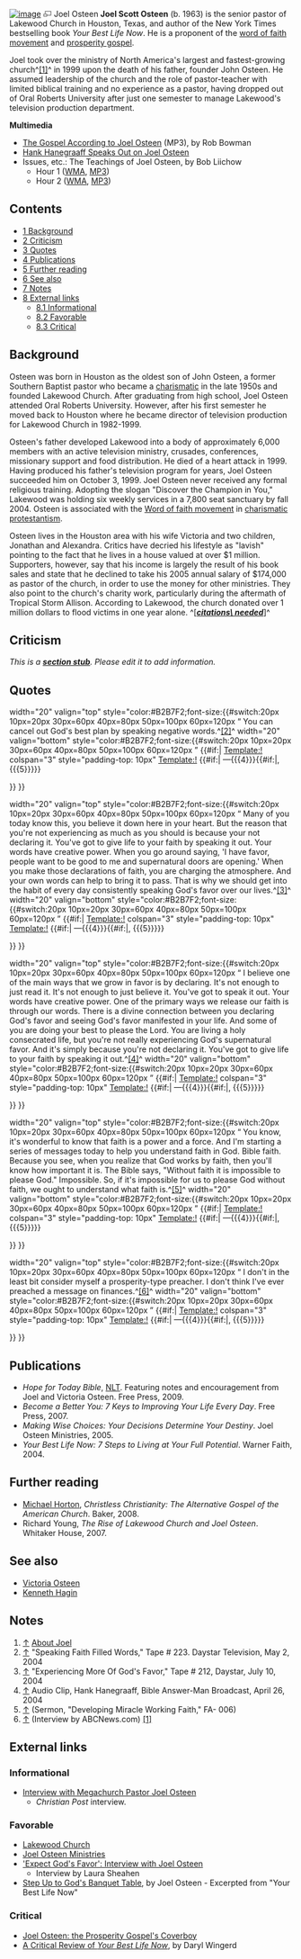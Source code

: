 [![image](images/8/86/Joelosteen.jpg)](http://www.theopedia.com/File:Joelosteen.jpg)
[![image](data:image/png;base64,iVBORw0KGgoAAAANSUhEUgAAAA8AAAALCAAAAACFLIiAAAAAAnRSTlMA/1uRIrUAAABPSURBVAjXY/j///+5vXDwjAHIr26ZAgXZe8H8a/+hoIcw/9nevdVL9+79DuPvzQYZFPUezu8BMZLXgkExnD8HAu6hqv//n+HZVjD4DuUDAKlChD3fj6aPAAAAAElFTkSuQmCC)](http://www.theopedia.com/File:Joelosteen.jpg "Enlarge")
Joel Osteen
**Joel Scott Osteen** (b. 1963) is the senior pastor of Lakewood
Church in Houston, Texas, and author of the New York Times
bestselling book *Your Best Life Now*. He is a proponent of the
[word of faith movement](Word_of_faith_movement "Word of faith movement")
and [prosperity gospel](Prosperity_gospel "Prosperity gospel").

Joel took over the ministry of North America's largest and
fastest-growing church^[[1]](#note-0)^ in 1999 upon the death of
his father, founder John Osteen. He assumed leadership of the
church and the role of pastor-teacher with limited biblical
training and no experience as a pastor, having dropped out of Oral
Roberts University after just one semester to manage Lakewood's
television production department.

**Multimedia**

-   [The Gospel According to Joel Osteen](http://www.calvarysantafe.org/teachings/audio/20080913_09.mp3)
    (MP3), by Rob Bowman
-   [Hank Hanegraaff Speaks Out on Joel Osteen](http://www.equip.org/audio/monolog20051103.wma)
-   Issues, etc.: The Teachings of Joel Osteen, by Bob Liichow
    -   Hour 1
        ([WMA](http://worldwide.kfuo.org/kfuo/issues_etc4/Sep_26a.wma),
        [MP3](http://www.kfuo.org/mp3/Issues4/Sep_26a.mp3))
    -   Hour 2
        ([WMA](http://worldwide.kfuo.org/kfuo/issues_etc4/Sep_26b.wma),
        [MP3](http://www.kfuo.org/mp3/Issues4/Sep_26b.mp3))


## Contents

-   [1 Background](#Background)
-   [2 Criticism](#Criticism)
-   [3 Quotes](#Quotes)
-   [4 Publications](#Publications)
-   [5 Further reading](#Further_reading)
-   [6 See also](#See_also)
-   [7 Notes](#Notes)
-   [8 External links](#External_links)
    -   [8.1 Informational](#Informational)
    -   [8.2 Favorable](#Favorable)
    -   [8.3 Critical](#Critical)


## Background

Osteen was born in Houston as the oldest son of John Osteen, a
former Southern Baptist pastor who became a
[charismatic](Charismatic "Charismatic") in the late 1950s and
founded Lakewood Church. After graduating from high school, Joel
Osteen attended Oral Roberts University. However, after his first
semester he moved back to Houston where he became director of
television production for Lakewood Church in 1982-1999.

Osteen's father developed Lakewood into a body of approximately
6,000 members with an active television ministry, crusades,
conferences, missionary support and food distribution. He died of a
heart attack in 1999. Having produced his father's television
program for years, Joel Osteen succeeded him on October 3, 1999.
Joel Osteen never received any formal religious training. Adopting
the slogan "Discover the Champion in You," Lakewood was holding six
weekly services in a 7,800 seat sanctuary by fall 2004. Osteen is
associated with the
[Word of faith movement](Word_of_faith_movement "Word of faith movement")
in [charismatic](Charismatic "Charismatic")
[protestantism](Protestantism "Protestantism").

Osteen lives in the Houston area with his wife Victoria and two
children, Jonathan and Alexandra. Critics have decried his
lifestyle as "lavish" pointing to the fact that he lives in a house
valued at over $1 million. Supporters, however, say that his income
is largely the result of his book sales and state that he declined
to take his 2005 annual salary of $174,000 as pastor of the church,
in order to use the money for other ministries. They also point to
the church's charity work, particularly during the aftermath of
Tropical Storm Allison. According to Lakewood, the church donated
over 1 million dollars to flood victims in one year alone.
^[***[citations\ needed](http://www.theopedia.com/Theopedia:Writing_guide#Reference_your_work\ "Theopedia:Writing\ guide")***]^

## Criticism

*This is a **[section stub](http://www.theopedia.com/Category:Theopedia_sectionstubs "Category:Theopedia sectionstubs")**. Please edit it to add information.*
## Quotes

width="20" valign="top"
style="color:\#B2B7F2;font-size:{{\#switch:20px
10px=20px
30px=60px
40px=80px
50px=100px
60px=120px
“
You can cancel out God's best plan by speaking negative
words.^[[2]](#note-1)^
width="20" valign="bottom"
style="color:\#B2B7F2;font-size:{{\#switch:20px
10px=20px
30px=60px
40px=80px
50px=100px
60px=120px
”
{{\#if:|
[Template:!](http://www.theopedia.com/index.php?title=Template:!&action=edit&redlink=1 "Template:! (page does not exist)")
colspan="3" style="padding-top: 10px"
[Template:!](http://www.theopedia.com/index.php?title=Template:!&action=edit&redlink=1 "Template:! (page does not exist)")
{{\#if:|
—{{{4}}}{{\#if:|, {{{5}}}}}

}}
}}

width="20" valign="top"
style="color:\#B2B7F2;font-size:{{\#switch:20px
10px=20px
30px=60px
40px=80px
50px=100px
60px=120px
“
Many of you today know this, you believe it down here in your
heart. But the reason that you're not experiencing as much as you
should is because your not declaring it. You've got to give life to
your faith by speaking it out. Your words have creative power. When
you go around saying, 'I have favor, people want to be good to me
and supernatural doors are opening.' When you make those
declarations of faith, you are charging the atmosphere. And your
own words can help to bring it to pass. That is why we should get
into the habit of every day consistently speaking God's favor over
our lives.^[[3]](#note-2)^
width="20" valign="bottom"
style="color:\#B2B7F2;font-size:{{\#switch:20px
10px=20px
30px=60px
40px=80px
50px=100px
60px=120px
”
{{\#if:|
[Template:!](http://www.theopedia.com/index.php?title=Template:!&action=edit&redlink=1 "Template:! (page does not exist)")
colspan="3" style="padding-top: 10px"
[Template:!](http://www.theopedia.com/index.php?title=Template:!&action=edit&redlink=1 "Template:! (page does not exist)")
{{\#if:|
—{{{4}}}{{\#if:|, {{{5}}}}}

}}
}}

width="20" valign="top"
style="color:\#B2B7F2;font-size:{{\#switch:20px
10px=20px
30px=60px
40px=80px
50px=100px
60px=120px
“
I believe one of the main ways that we grow in favor is by
declaring. It's not enough to just read it. It's not enough to just
believe it. You've got to speak it out. Your words have creative
power. One of the primary ways we release our faith is through our
words. There is a divine connection between you declaring God's
favor and seeing God's favor manifested in your life. And some of
you are doing your best to please the Lord. You are living a holy
consecrated life, but you're not really experiencing God's
supernatural favor. And it's simply because you're not declaring
it. You've got to give life to your faith by speaking it
out.^[[4]](#note-3)^
width="20" valign="bottom"
style="color:\#B2B7F2;font-size:{{\#switch:20px
10px=20px
30px=60px
40px=80px
50px=100px
60px=120px
”
{{\#if:|
[Template:!](http://www.theopedia.com/index.php?title=Template:!&action=edit&redlink=1 "Template:! (page does not exist)")
colspan="3" style="padding-top: 10px"
[Template:!](http://www.theopedia.com/index.php?title=Template:!&action=edit&redlink=1 "Template:! (page does not exist)")
{{\#if:|
—{{{4}}}{{\#if:|, {{{5}}}}}

}}
}}

width="20" valign="top"
style="color:\#B2B7F2;font-size:{{\#switch:20px
10px=20px
30px=60px
40px=80px
50px=100px
60px=120px
“
You know, it's wonderful to know that faith is a power and a force.
And I'm starting a series of messages today to help you understand
faith in God. Bible faith. Because you see, when you realize that
God works by faith, then you'll know how important it is. The Bible
says, "Without faith it is impossible to please God." Impossible.
So, if it's impossible for us to please God without faith, we ought
to understand what faith is.^[[5]](#note-4)^
width="20" valign="bottom"
style="color:\#B2B7F2;font-size:{{\#switch:20px
10px=20px
30px=60px
40px=80px
50px=100px
60px=120px
”
{{\#if:|
[Template:!](http://www.theopedia.com/index.php?title=Template:!&action=edit&redlink=1 "Template:! (page does not exist)")
colspan="3" style="padding-top: 10px"
[Template:!](http://www.theopedia.com/index.php?title=Template:!&action=edit&redlink=1 "Template:! (page does not exist)")
{{\#if:|
—{{{4}}}{{\#if:|, {{{5}}}}}

}}
}}

width="20" valign="top"
style="color:\#B2B7F2;font-size:{{\#switch:20px
10px=20px
30px=60px
40px=80px
50px=100px
60px=120px
“
I don't in the least bit consider myself a prosperity-type
preacher. I don't think I've ever preached a message on
finances.^[[6]](#note-5)^
width="20" valign="bottom"
style="color:\#B2B7F2;font-size:{{\#switch:20px
10px=20px
30px=60px
40px=80px
50px=100px
60px=120px
”
{{\#if:|
[Template:!](http://www.theopedia.com/index.php?title=Template:!&action=edit&redlink=1 "Template:! (page does not exist)")
colspan="3" style="padding-top: 10px"
[Template:!](http://www.theopedia.com/index.php?title=Template:!&action=edit&redlink=1 "Template:! (page does not exist)")
{{\#if:|
—{{{4}}}{{\#if:|, {{{5}}}}}

}}
}}

## Publications

-   *Hope for Today Bible*, [NLT](NLT "NLT"). Featuring notes and
    encouragement from Joel and Victoria Osteen. Free Press, 2009.
-   *Become a Better You: 7 Keys to Improving Your Life Every Day*.
    Free Press, 2007.
-   *Making Wise Choices: Your Decisions Determine Your Destiny*.
    Joel Osteen Ministries, 2005.
-   *Your Best Life Now: 7 Steps to Living at Your Full Potential*.
    Warner Faith, 2004.

## Further reading

-   [Michael Horton](Michael_Horton "Michael Horton"),
    *Christless Christianity: The Alternative Gospel of the American Church*.
    Baker, 2008.
-   Richard Young, *The Rise of Lakewood Church and Joel Osteen*.
    Whitaker House, 2007.

## See also

-   [Victoria Osteen](index.php?title=Victoria_Osteen&action=edit&redlink=1 "Victoria Osteen (page does not exist)")
-   [Kenneth Hagin](Kenneth_Hagin "Kenneth Hagin")

## Notes

1.  [↑](#ref-0)
    [About Joel](http://www.joelosteen.com/site/PageServer?pagename=AboutJoel)
2.  [↑](#ref-1) "Speaking Faith Filled Words," Tape \# 223. Daystar
    Television, May 2, 2004
3.  [↑](#ref-2) "Experiencing More Of God's Favor," Tape \# 212,
    Daystar, July 10, 2004
4.  [↑](#ref-3) Audio Clip, Hank Hanegraaff, Bible Answer-Man
    Broadcast, April 26, 2004
5.  [↑](#ref-4) (Sermon, "Developing Miracle Working Faith," FA-
    006)
6.  [↑](#ref-5) (Interview by ABCNews.com)
    [[1]](http://www.beliefnet.com/story/157/story_15735_1.html)

## External links

### Informational

-   [Interview with Megachurch Pastor Joel Osteen](http://www.christianpost.com/article/20051021/13777.htm)
    - *Christian Post* interview.

### Favorable

-   [Lakewood Church](http://www.lakewood.cc/)
-   [Joel Osteen Ministries](http://www.joelosteen.com/)
-   ['Expect God's Favor': Interview with Joel Osteen](http://www.beliefnet.com/story/157/story_15735_1.html)
    - Interview by Laura Sheahen
-   [Step Up to God's Banquet Table](http://www.beliefnet.com/story/156/story_15638_1.html),
    by Joel Osteen - Excerpted from "Your Best Life Now"

### Critical

-   [Joel Osteen: the Prosperity Gospel's Coverboy](http://cultlink.com/ar/osteen.htm)
-   [A Critical Review of *Your Best Life Now*](http://www.ccwonline.org/osteen1.html),
    by Daryl Wingerd



